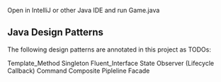 
Open in IntelliJ or other Java IDE and run Game.java

## Java Design Patterns
The following design patterns are annotated in this project as TODOs:

Template_Method
Singleton
Fluent_Interface
State
Observer (Lifecycle Callback)
Command
Composite
Pipleline
Facade


